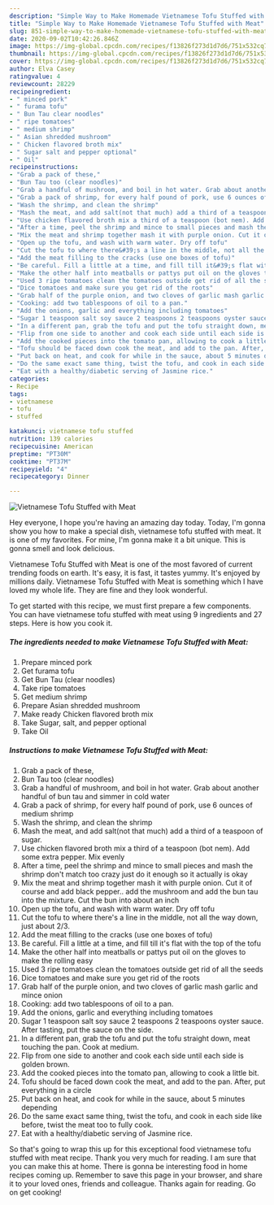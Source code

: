```yaml
---
description: "Simple Way to Make Homemade Vietnamese Tofu Stuffed with Meat"
title: "Simple Way to Make Homemade Vietnamese Tofu Stuffed with Meat"
slug: 851-simple-way-to-make-homemade-vietnamese-tofu-stuffed-with-meat
date: 2020-09-02T10:42:26.846Z
image: https://img-global.cpcdn.com/recipes/f13826f273d1d7d6/751x532cq70/vietnamese-tofu-stuffed-with-meat-recipe-main-photo.jpg
thumbnail: https://img-global.cpcdn.com/recipes/f13826f273d1d7d6/751x532cq70/vietnamese-tofu-stuffed-with-meat-recipe-main-photo.jpg
cover: https://img-global.cpcdn.com/recipes/f13826f273d1d7d6/751x532cq70/vietnamese-tofu-stuffed-with-meat-recipe-main-photo.jpg
author: Elva Casey
ratingvalue: 4
reviewcount: 28229
recipeingredient:
- " minced pork"
- " furama tofu"
- " Bun Tau clear noodles"
- " ripe tomatoes"
- " medium shrimp"
- " Asian shredded mushroom"
- " Chicken flavored broth mix"
- " Sugar salt and pepper optional"
- " Oil"
recipeinstructions:
- "Grab a pack of these,"
- "Bun Tau too (clear noodles)"
- "Grab a handful of mushroom, and boil in hot water. Grab about another handful of bun tau and simmer in cold water"
- "Grab a pack of shrimp, for every half pound of pork, use 6 ounces of medium shrimp"
- "Wash the shrimp, and clean the shrimp"
- "Mash the meat, and add salt(not that much) add a third of a teaspoon of sugar."
- "Use chicken flavored broth mix a third of a teaspoon (bot nem). Add some extra pepper. Mix evenly"
- "After a time, peel the shrimp and mince to small pieces and mash the shrimp don&#39;t match too crazy just do it enough so it actually is okay"
- "Mix the meat and shrimp together mash it with purple onion. Cut it of course and add black pepper.. add the mushroom and add the bun tau into the mixture. Cut the bun into about an inch"
- "Open up the tofu, and wash with warm water. Dry off tofu"
- "Cut the tofu to where there&#39;s a line in the middle, not all the way down, just about 2/3."
- "Add the meat filling to the cracks (use one boxes of tofu)"
- "Be careful. Fill a little at a time, and fill till it&#39;s flat with the top of the tofu"
- "Make the other half into meatballs or pattys put oil on the gloves to make the rolling easy"
- "Used 3 ripe tomatoes clean the tomatoes outside get rid of all the seeds"
- "Dice tomatoes and make sure you get rid of the roots"
- "Grab half of the purple onion, and two cloves of garlic mash garlic and mince onion"
- "Cooking: add two tablespoons of oil to a pan."
- "Add the onions, garlic and everything including tomatoes"
- "Sugar 1 teaspoon salt soy sauce 2 teaspoons 2 teaspoons oyster sauce. After tasting, put the sauce on the side."
- "In a different pan, grab the tofu and put the tofu straight down, meat touching the pan. Cook at medium."
- "Flip from one side to another and cook each side until each side is golden brown."
- "Add the cooked pieces into the tomato pan, allowing to cook a little bit."
- "Tofu should be faced down cook the meat, and add to the pan. After, put everything in a circle"
- "Put back on heat, and cook for while in the sauce, about 5 minutes depending"
- "Do the same exact same thing, twist the tofu, and cook in each side like before, twist the meat too to fully cook."
- "Eat with a healthy/diabetic serving of Jasmine rice."
categories:
- Recipe
tags:
- vietnamese
- tofu
- stuffed

katakunci: vietnamese tofu stuffed 
nutrition: 139 calories
recipecuisine: American
preptime: "PT30M"
cooktime: "PT37M"
recipeyield: "4"
recipecategory: Dinner

---
```



![Vietnamese Tofu Stuffed with Meat](https://img-global.cpcdn.com/recipes/f13826f273d1d7d6/751x532cq70/vietnamese-tofu-stuffed-with-meat-recipe-main-photo.jpg)

Hey everyone, I hope you're having an amazing day today. Today, I'm gonna show you how to make a special dish, vietnamese tofu stuffed with meat. It is one of my favorites. For mine, I'm gonna make it a bit unique. This is gonna smell and look delicious.

Vietnamese Tofu Stuffed with Meat is one of the most favored of current trending foods on earth. It's easy, it is fast, it tastes yummy. It's enjoyed by millions daily. Vietnamese Tofu Stuffed with Meat is something which I have loved my whole life. They are fine and they look wonderful.




To get started with this recipe, we must first prepare a few components. You can have vietnamese tofu stuffed with meat using 9 ingredients and 27 steps. Here is how you cook it.

<!--inarticleads1-->

##### The ingredients needed to make Vietnamese Tofu Stuffed with Meat:

1. Prepare  minced pork
1. Get  furama tofu
1. Get  Bun Tau (clear noodles)
1. Take  ripe tomatoes
1. Get  medium shrimp
1. Prepare  Asian shredded mushroom
1. Make ready  Chicken flavored broth mix
1. Take  Sugar, salt, and pepper optional
1. Take  Oil




<!--inarticleads2-->

##### Instructions to make Vietnamese Tofu Stuffed with Meat:

1. Grab a pack of these,
1. Bun Tau too (clear noodles)
1. Grab a handful of mushroom, and boil in hot water. Grab about another handful of bun tau and simmer in cold water
1. Grab a pack of shrimp, for every half pound of pork, use 6 ounces of medium shrimp
1. Wash the shrimp, and clean the shrimp
1. Mash the meat, and add salt(not that much) add a third of a teaspoon of sugar.
1. Use chicken flavored broth mix a third of a teaspoon (bot nem). Add some extra pepper. Mix evenly
1. After a time, peel the shrimp and mince to small pieces and mash the shrimp don&#39;t match too crazy just do it enough so it actually is okay
1. Mix the meat and shrimp together mash it with purple onion. Cut it of course and add black pepper.. add the mushroom and add the bun tau into the mixture. Cut the bun into about an inch
1. Open up the tofu, and wash with warm water. Dry off tofu
1. Cut the tofu to where there&#39;s a line in the middle, not all the way down, just about 2/3.
1. Add the meat filling to the cracks (use one boxes of tofu)
1. Be careful. Fill a little at a time, and fill till it&#39;s flat with the top of the tofu
1. Make the other half into meatballs or pattys put oil on the gloves to make the rolling easy
1. Used 3 ripe tomatoes clean the tomatoes outside get rid of all the seeds
1. Dice tomatoes and make sure you get rid of the roots
1. Grab half of the purple onion, and two cloves of garlic mash garlic and mince onion
1. Cooking: add two tablespoons of oil to a pan.
1. Add the onions, garlic and everything including tomatoes
1. Sugar 1 teaspoon salt soy sauce 2 teaspoons 2 teaspoons oyster sauce. After tasting, put the sauce on the side.
1. In a different pan, grab the tofu and put the tofu straight down, meat touching the pan. Cook at medium.
1. Flip from one side to another and cook each side until each side is golden brown.
1. Add the cooked pieces into the tomato pan, allowing to cook a little bit.
1. Tofu should be faced down cook the meat, and add to the pan. After, put everything in a circle
1. Put back on heat, and cook for while in the sauce, about 5 minutes depending
1. Do the same exact same thing, twist the tofu, and cook in each side like before, twist the meat too to fully cook.
1. Eat with a healthy/diabetic serving of Jasmine rice.




So that's going to wrap this up for this exceptional food vietnamese tofu stuffed with meat recipe. Thank you very much for reading. I am sure that you can make this at home. There is gonna be interesting food in home recipes coming up. Remember to save this page in your browser, and share it to your loved ones, friends and colleague. Thanks again for reading. Go on get cooking!
